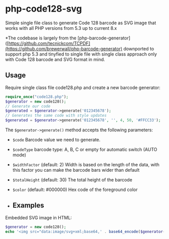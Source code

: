 # php-code128-svg
Simple single file class to generate Code 128 barcode as SVG image that works with all PHP versions from 5.3 up to current 8.x

*The codebase is largely from the [php-barcode-generator]([https://github.com/tecnickcom/TCPDF](https://github.com/brewerwall/php-barcode-generator) downported to support php 5.3 and tinyfied to single file with single class approach only with Code 128 barcode and SVG format in mind.

## Usage
Require single class file code128.php and create a new barcode generator:

```php
require_once("code128.php");
$generator = new code128();
// Generate our code
$generated = $generator->generate('012345678');
// Generates the same code with style updates
$generated = $generator->generate('012345678', '', 4, 50, '#FFCC33');
```

The `$generator->generate()` method accepts the following parameters:
- `$code` Barcode value we need to generate.
- `$codeType` barcode type: A, B, C or empty for automatic switch (AUTO mode)
- `$widthFactor` (default: 2) Width is based on the length of the data, with this factor you can make the barcode bars wider than default
- `$totalHeight` (default: 30) The total height of the barcode
- `$color` (default: #000000) Hex code of the foreground color

- ## Examples
Embedded SVG image in HTML:

```php
$generator = new code128();
echo '<img src="data:image/svg+xml;base64,' . base64_encode($generator->generate('012345678')) . '">';
```
